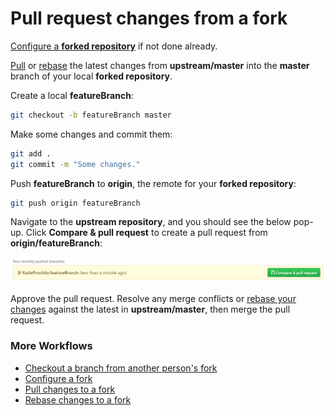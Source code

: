 # Pull request changes from a fork

[Configure a **forked repository**](ConfigureAFork.md) if not done already.

[Pull](PullChangesToAFork.md) or [rebase](RebaseChangesToAFork.md) the latest changes from **upstream/master** into the **master** branch of your local **forked repository**.

Create a local **featureBranch**:

```bash
git checkout -b featureBranch master
```

Make some changes and commit them:

```bash
git add .
git commit -m "Some changes."
```

Push **featureBranch** to **origin**, the remote for your **forked repository**:

```bash
git push origin featureBranch
```

Navigate to the **upstream repository**, and you should see the below pop-up. Click **Compare & pull request** to create a pull request from **origin/featureBranch**:

![Recently Pushed Branches for a Forked Repository](../images/ForkRecentlyPushedBranches.png)

Approve the pull request. Resolve any merge conflicts or [rebase your changes](RebaseChangesToAFork.md) against the latest in **upstream/master**, then merge the pull request.

### More Workflows

* [Checkout a branch from another person's fork](CheckoutABranchFromAnotherPersonsFork.md)
* [Configure a fork](ConfigureAFork.md)
* [Pull changes to a fork](PullChangesToAFork.md)
* [Rebase changes to a fork](RebaseChangesToAFork.md)
